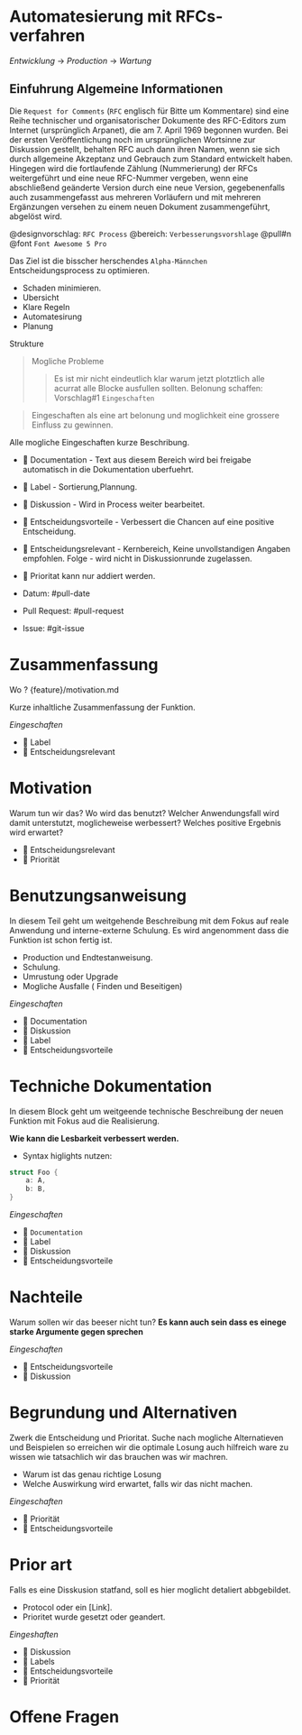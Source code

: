 # Automatesierung mit RFCs-verfahren

*Entwicklung* -> *Production* -> *Wartung*

## Einfuhrung Algemeine Informationen

Die `Request for Comments` (`RFC` englisch für Bitte um Kommentare) sind eine Reihe technischer und organisatorischer Dokumente des RFC-Editors zum Internet (ursprünglich Arpanet), die am 7. April 1969 begonnen wurden. Bei der ersten Veröffentlichung noch im ursprünglichen Wortsinne zur Diskussion gestellt, behalten RFC auch dann ihren Namen, wenn sie sich durch allgemeine Akzeptanz und Gebrauch zum Standard entwickelt haben. Hingegen wird die fortlaufende Zählung (Nummerierung) der RFCs weitergeführt und eine neue RFC-Nummer vergeben, wenn eine abschließend geänderte Version durch eine neue Version, gegebenenfalls auch zusammengefasst aus mehreren Vorläufern und mit mehreren Ergänzungen versehen zu einem neuen Dokument zusammengeführt, abgelöst wird.

@designvorschlag: `RFC Process`
@bereich: `Verbesserungsvorshlage`
@pull#n
@font `Font Awesome 5 Pro`

Das Ziel ist die bisscher herschendes `Alpha-Männchen` Entscheidungsprocess zu optimieren.

* Schaden minimieren.
* Ubersicht
* Klare Regeln
* Automatesirung
* Planung

Strukture

> Mogliche Probleme
>> Es ist mir nicht eindeutlich klar warum jetzt plotztlich alle acurrat alle Blocke ausfullen sollten.
>> Belonung schaffen: Vorschlag#1 `Eingeschaften`

> Eingeschaften als eine art belonung und moglichkeit eine grossere Einfluss zu gewinnen.

Alle mogliche Eingeschaften kurze Beschribung.

*  Documentation - Text aus diesem Bereich wird bei freigabe automatisch in die Dokumentation uberfuehrt.
*  Label - Sortierung,Plannung.
*  Diskussion - Wird in Process weiter bearbeitet.
*  Entscheidungsvorteile - Verbessert die Chancen auf eine positive Entscheidung.
*  Entscheidungsrelevant - Kernbereich, Keine unvollstandigen Angaben empfohlen. Folge - wird nicht in Diskussionrunde zugelassen.
*  Prioritat kann nur addiert werden.




* Datum: #pull-date
* Pull Request: #pull-request
* Issue: #git-issue

# Zusammenfassung
[summary]:#summary

Wo ?
  {feature}/motivation.md


Kurze inhaltliche Zusammenfassung der Funktion.

*Eingeschaften*

*  Label
*  Entscheidungsrelevant


# Motivation
[motivation]:#motivation

Warum tun wir das? Wo wird das benutzt? Welcher Anwendungsfall wird damit unterstutzt, moglicheweise werbessert? Welches positive Ergebnis wird erwartet?

*  Entscheidungsrelevant
*  Priorität


# Benutzungsanweisung
[guide-level]:#benutzungsanweisung

In diesem Teil geht um weitgehende Beschreibung mit dem Fokus auf reale Anwendung und interne-externe Schulung.
Es wird angenomment dass die Funktion ist schon fertig ist.

 * Production und Endtestanweisung.
 * Schulung.
 * Umrustung oder Upgrade
 * Mogliche Ausfalle ( Finden und Beseitigen)

*Eingeschaften*

*  Documentation
*  Diskussion
*  Label
*  Entscheidungsvorteile


# Techniche Dokumentation
[reference-level]: #reference-level

In diesem Block geht um weitgeende technische Beschreibung der neuen Funktion mit Fokus aud die Realisierung.

**Wie kann die Lesbarkeit verbessert werden.**

* Syntax higlights nutzen:

```rust
struct Foo {
    a: A,
    b: B,
}
```


*Eingeschaften*

*  `Documentation`
*  Label
*  Diskussion
*  Entscheidungsvorteile


# Nachteile
[drawbacks]: #drawbacks

Warum sollen wir das beeser nicht tun?
**Es kann auch sein dass es einege starke Argumente gegen sprechen**

*Eingeschaften*

*  Entscheidungsvorteile
*  Diskussion


# Begrundung und Alternativen
[rationale-and-alternatives]: #rationale-and-alternatives

Zwerk die Entscheidung und Prioritat.
Suche nach mogliche Alternatieven und Beispielen so erreichen wir die optimale Losung auch hilfreich ware zu wissen wie tatsachlich wir das brauchen was wir machren.

 * Warum ist das genau richtige Losung
 * Welche Auswirkung wird erwartet, falls wir das nicht machen.

*Eingeschaften*
*  Priorität
*  Entscheidungsvorteile


# Prior art
[prior-art]: #prior-art

Falls es eine Disskusion statfand, soll es hier moglicht detaliert abbgebildet.

 * Protocol oder ein [Link].
 * Prioritet wurde gesetzt oder geandert.

*Eingeshaften*

*  Diskussion
*  Labels
*  Entscheidungsvorteile
*  Priorität


# Offene Fragen
[unresolved-questions]:#unresolved-questions
